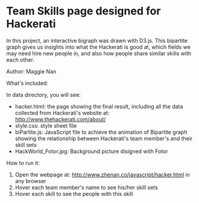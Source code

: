Team Skills page designed for Hackerati
==================

In this project, an interactive bigraph was drawn with D3.js.  This bipartite graph gives us insights into what the Hackerati is good at, which fields we may need hire new people in, and also how people share similar skills with each other.

Author: Maggie Nan

What's included:

In data directory, you will see:
- hacker.html: the page showing the final result, including all the data collected from Hackerati's website at: http://www.thehackerati.com/about/
- style.css: style sheet file
- biPartite.js: JavaScript file to achieve the animation of Bipartite graph showing the relationship between Hackerati's team member's and their skill sets
- HackWorld_Fotor.jpg: Background picture disigned with Fotor

How to run it:

1. Open the webpage at: http://www.zhenan.co/javascript/hacker.html in any browser
2. Hover each team member's name to see his/her skill sets
3. Hover each skill to see the people with this skill
